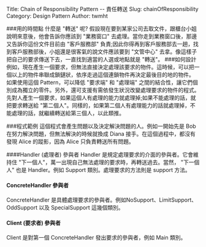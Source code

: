 Title: Chain of Responsibility Pattern -- 責任轉送
Slug: chainOfResponsibility
Category: Design Pattern
Author: twmht

###用的時間點
什麼是 "轉送" 呢? 假設現在要到某家公司去取文件，跟櫃台小姐說明來意後，他會告訴你應該到 "業務窗口" 去處理。當你走到業務窗口後，那邊又告訴你這份文件目前由 "客戶服務部" 負責;因此你得再到客戶服務部去一趟，找到客戶服務部後，小姐還是很客氣的說文件應該要到 "文管中心" 去拿。像這樣子把自己的要求傳送下去，一直找到適當的人選或地點就是 "轉送"。
###如何設計
例如，現在產生一個要求，但無法直接決定處理該要求的物件。這時候，可以把一個以上的物件串聯成鎖鏈狀，依序走過這個連鎖物件再決定最後目的地的物件。
如果使用這個 Pattern，可以降低 "要求端" 和 "處理端" 之間的結合性，讓它們個別成為獨立的零件。另外，還可支援有需依發生狀況改變處理要求的物件的程式。
先對人產生一個要求，如果這個人有處理的能力就處理掉;如果不能處理的話，就把要求轉送給 "第二個人"。同樣的，如果第二個人有處理能力的話就處理掉，不能處理的話，就繼續轉送給第三個人，以此類推。

###程式範例
這個程式會產生問題以及決定解決問題的人。例如一開始先是 Bob 在努力解決問題，但無法解決的時候就換成 Diana 接手。在這個過程中，都沒有發現 Alice 的蹤影，因為 Alice 只負責轉送所有問題。

<script src="https://gist.github.com/twmht/7eeb3b146fbdc6fd0ef9.js"></script>

####Handler (處理者) 參與者
Handler 是規定處理要求的介面的參與者。它會維持住 "下一個人"，萬一出現自己無法處理的要求時，再轉送過去。當然， "下一個人" 也是 Handler。例如 Support 類別。處理要求的方法則是 support 方法。
#### ConcreteHandler 參與者
ConcreteHandler 是具體處理要求的參與者。例如NoSupport、LimitSupport、OddSupport 以及 SpecialSupport 這幾個類別。
#### Client (要求者) 參與者
Client 是對第一個 ConcreteHandler 發出要求的參與者，例如 Main 類別。
